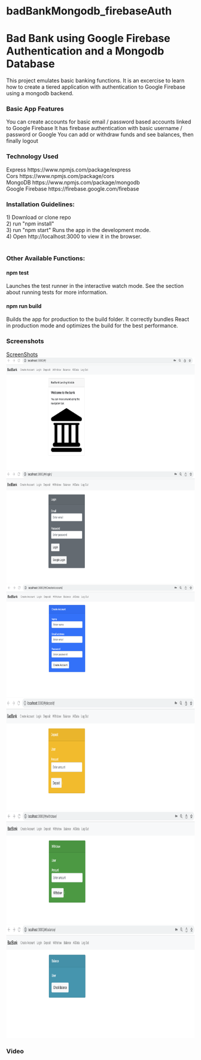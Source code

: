 # badBankMongodb_firebaseAuth

<h1>Bad Bank using Google Firebase Authentication and a Mongodb Database</h1>
This project emulates basic banking functions. It is an excercise to learn how to create a tiered application with authentication to Google Firebase using a mongodb backend.

<h3>Basic App Features</h3>
You can create accounts for basic email / password based accounts linked to Google Firebase
It has firebase authentication with basic username / password or Google
You can add or withdraw funds and see balances, then finally logout

<h3>Technology Used</h3>
Express https://www.npmjs.com/package/express
<br>
Cors https://www.npmjs.com/package/cors
<br>
MongoDB https://www.npmjs.com/package/mongodb
<br>
Google Firebase https://firebase.google.com/firebase
<br>
<h3>Installation Guidelines:</h3>
1) Download or clone repo <br>
2) run "npm install"  <br>
3) run "npm start" Runs the app in the development mode. <br>
4) Open http://localhost:3000 to view it in the browser. <br>
<br>
<h3>Other Available Functions:</h3>
<h4>npm test</h4>
Launches the test runner in the interactive watch mode.
See the section about running tests for more information.
<br>
<h4>npm run build</h4>
Builds the app for production to the build folder.
It correctly bundles React in production mode and optimizes the build for the best performance.

<h3>Screenshots</h3>
<a href="https://github.com/Kieran-Dillon/badBankMongodb_firebaseAuth/ScreenShots">ScreenShots</a>
<img src="./ScreenShots/BadBank Home.png" alt="BadBank Home" width="600" height="300">
<img src="./ScreenShots/BadBank Login.png" alt="BadBank Login" width="600" height="300">
<img src="./ScreenShots/BadBank Create Account.png" alt="BadBank Create Account" width="600" height="300">
<img src="./ScreenShots/BadBank Deposit.png" alt="BadBank Deposit" width="600" height="300">
<img src="./ScreenShots/BadBank Withdraw.png" alt="BadBank Withdraw" width="600" height="300">
<img src="./ScreenShots/BadBank Balance.png" alt="BadBank Balance" width="600" height="300">

<h3>Video</h3>

